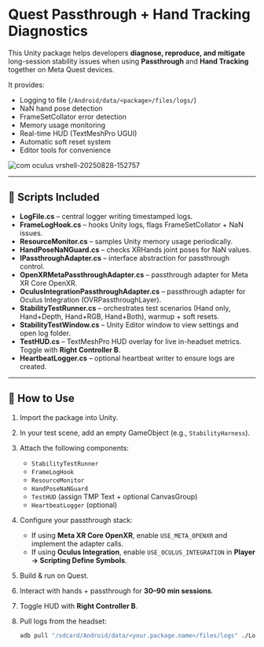 # Quest Passthrough + Hand Tracking Diagnostics

This Unity package helps developers **diagnose, reproduce, and mitigate** long-session stability issues when using **Passthrough** and **Hand Tracking** together on Meta Quest devices.

It provides:

- Logging to file (`/Android/data/<package>/files/logs/`)
- NaN hand pose detection
- FrameSetCollator error detection
- Memory usage monitoring
- Real-time HUD (TextMeshPro UGUI)
- Automatic soft reset system
- Editor tools for convenience

![com oculus vrshell-20250828-152757](https://github.com/user-attachments/assets/b667b7c4-0847-498b-8443-a4917741569e)


---




## 📜 Scripts Included

- **LogFile.cs** – central logger writing timestamped logs.
- **FrameLogHook.cs** – hooks Unity logs, flags FrameSetCollator + NaN issues.
- **ResourceMonitor.cs** – samples Unity memory usage periodically.
- **HandPoseNaNGuard.cs** – checks XRHands joint poses for NaN values.
- **IPassthroughAdapter.cs** – interface abstraction for passthrough control.
- **OpenXRMetaPassthroughAdapter.cs** – passthrough adapter for Meta XR Core OpenXR.
- **OculusIntegrationPassthroughAdapter.cs** – passthrough adapter for Oculus Integration (OVRPassthroughLayer).
- **StabilityTestRunner.cs** – orchestrates test scenarios (Hand only, Hand+Depth, Hand+RGB, Hand+Both), warmup + soft resets.
- **StabilityTestWindow.cs** – Unity Editor window to view settings and open log folder.
- **TestHUD.cs** – TextMeshPro HUD overlay for live in-headset metrics. Toggle with **Right Controller B**.
- **HeartbeatLogger.cs** – optional heartbeat writer to ensure logs are created.

---

## 🚀 How to Use

1. Import the package into Unity.
2. In your test scene, add an empty GameObject (e.g., `StabilityHarness`).
3. Attach the following components:
   - `StabilityTestRunner`
   - `FrameLogHook`
   - `ResourceMonitor`
   - `HandPoseNaNGuard`
   - `TestHUD` (assign TMP Text + optional CanvasGroup)
   - `HeartbeatLogger` (optional)
4. Configure your passthrough stack:
   - If using **Meta XR Core OpenXR**, enable `USE_META_OPENXR` and implement the adapter calls.
   - If using **Oculus Integration**, enable `USE_OCULUS_INTEGRATION` in **Player → Scripting Define Symbols**.
5. Build & run on Quest.
6. Interact with hands + passthrough for **30–90 min sessions**.
7. Toggle HUD with **Right Controller B**.
8. Pull logs from the headset:

   ```bash
   adb pull "/sdcard/Android/data/<your.package.name>/files/logs" ./Logs
